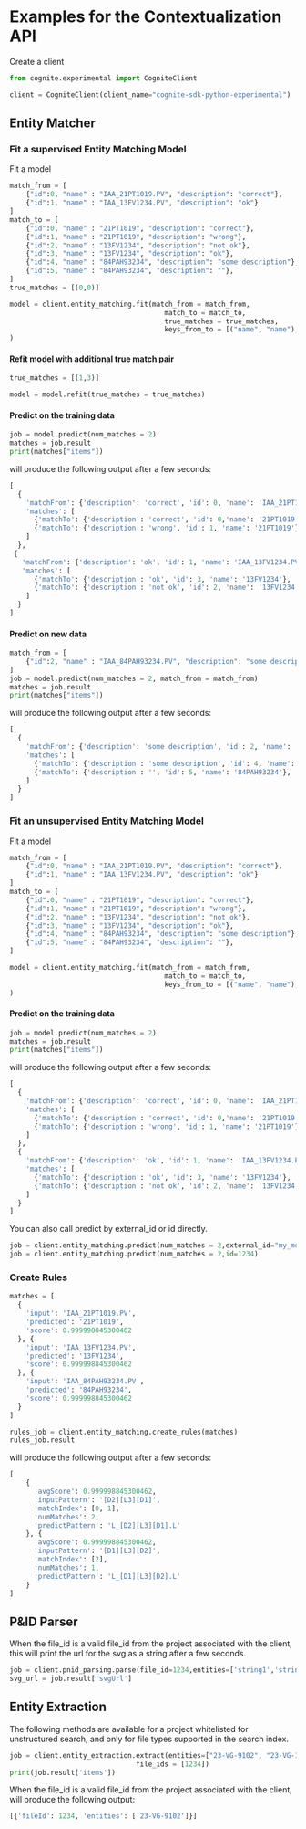 
# Examples for the Contextualization API
Create a client
```python
from cognite.experimental import CogniteClient

client = CogniteClient(client_name="cognite-sdk-python-experimental")
```

## Entity Matcher

### Fit a supervised Entity Matching Model
Fit a model
```python
match_from = [
    {"id":0, "name" : "IAA_21PT1019.PV", "description": "correct"}, 
    {"id":1, "name" : "IAA_13FV1234.PV", "description": "ok"}
]
match_to = [
    {"id":0, "name" : "21PT1019", "description": "correct"}, 
    {"id":1, "name" : "21PT1019", "description": "wrong"}, 
    {"id":2, "name" : "13FV1234", "description": "not ok"},
    {"id":3, "name" : "13FV1234", "description": "ok"},
    {"id":4, "name" : "84PAH93234", "description": "some description"},
    {"id":5, "name" : "84PAH93234", "description": ""},
]
true_matches = [(0,0)]

model = client.entity_matching.fit(match_from = match_from,
                                      match_to = match_to,
                                      true_matches = true_matches,
                                      keys_from_to = [("name", "name"), ("description", "description")]
)
```
#### Refit model with additional true match pair
```python
true_matches = [(1,3)]

model = model.refit(true_matches = true_matches)
```

#### Predict on the training data
```python
job = model.predict(num_matches = 2)
matches = job.result
print(matches["items"])
```
will produce the following output after a few seconds:
```python
[
  {
    'matchFrom': {'description': 'correct', 'id': 0, 'name': 'IAA_21PT1019.PV'},
    'matches': [
      {'matchTo': {'description': 'correct', 'id': 0,'name': '21PT1019'}, 'score': 0.9},
      {'matchTo': {'description': 'wrong', 'id': 1, 'name': '21PT1019'}, 'score': 0.0}
    ]
  },
 {
   'matchFrom': {'description': 'ok', 'id': 1, 'name': 'IAA_13FV1234.PV'},
   'matches': [
      {'matchTo': {'description': 'ok', 'id': 3, 'name': '13FV1234'}, 'score': 0.9},
      {'matchTo': {'description': 'not ok', 'id': 2, 'name': '13FV1234'}, 'score': 0.2}
    ]
  }
]
```
#### Predict on new data
```python
match_from = [
    {"id":2, "name" : "IAA_84PAH93234.PV", "description": "some description"},
]
job = model.predict(num_matches = 2, match_from = match_from)
matches = job.result
print(matches["items"])
```
will produce the following output after a few seconds:
```python
[
  {
    'matchFrom': {'description': 'some description', 'id': 2, 'name': 'IAA_84PAH93234.PV'}, 
    'matches': [
      {'matchTo': {'description': 'some description', 'id': 4, 'name': '84PAH93234'}, 'score': 0.9}, 
      {'matchTo': {'description': '', 'id': 5, 'name': '84PAH93234'}, 'score': 0.0}
    ]
  }
]
```

### Fit an unsupervised Entity Matching Model
Fit a model
```python
match_from = [
    {"id":0, "name" : "IAA_21PT1019.PV", "description": "correct"}, 
    {"id":1, "name" : "IAA_13FV1234.PV", "description": "ok"}
]
match_to = [
    {"id":0, "name" : "21PT1019", "description": "correct"}, 
    {"id":1, "name" : "21PT1019", "description": "wrong"}, 
    {"id":2, "name" : "13FV1234", "description": "not ok"},
    {"id":3, "name" : "13FV1234", "description": "ok"},
    {"id":4, "name" : "84PAH93234", "description": "some description"},
    {"id":5, "name" : "84PAH93234", "description": ""},
]

model = client.entity_matching.fit(match_from = match_from,
                                      match_to = match_to,
                                      keys_from_to = [("name", "name"), ("description", "description")]
)
```
#### Predict on the training data
```python
job = model.predict(num_matches = 2)
matches = job.result
print(matches["items"])
```
will produce the following output after a few seconds:
```python
[
  {
    'matchFrom': {'description': 'correct', 'id': 0, 'name': 'IAA_21PT1019.PV'},
    'matches': [
      {'matchTo': {'description': 'correct', 'id': 0,'name': '21PT1019'}, 'score': 1.0},
      {'matchTo': {'description': 'wrong', 'id': 1, 'name': '21PT1019'}, 'score': 0.5000000000000001}
    ]
  },
  {
    'matchFrom': {'description': 'ok', 'id': 1, 'name': 'IAA_13FV1234.PV'},
    'matches': [
      {'matchTo': {'description': 'ok', 'id': 3, 'name': '13FV1234'}, 'score': 1.0},
      {'matchTo': {'description': 'not ok', 'id': 2, 'name': '13FV1234'}, 'score': 0.8535533905932738}
    ]
  }
]
```

You can also call predict by external_id or id directly.
```python
job = client.entity_matching.predict(num_matches = 2,external_id="my_model")
job = client.entity_matching.predict(num_matches = 2,id=1234)
```

### Create Rules

```python
matches = [
  {
    'input': 'IAA_21PT1019.PV',
    'predicted': '21PT1019',
    'score': 0.999998845300462
  }, {
    'input': 'IAA_13FV1234.PV',
    'predicted': '13FV1234',
    'score': 0.999998845300462
  }, {
    'input': 'IAA_84PAH93234.PV',
    'predicted': '84PAH93234',
    'score': 0.999998845300462
  }
]

```

```python
rules_job = client.entity_matching.create_rules(matches)
rules_job.result
```
will produce the following output after a few seconds:
```python
[
    {
      'avgScore': 0.999998845300462,
      'inputPattern': '[D2][L3][D1]',
      'matchIndex': [0, 1],
      'numMatches': 2,
      'predictPattern': 'L_[D2][L3][D1].L'
    }, {
      'avgScore': 0.999998845300462,
      'inputPattern': '[D1][L3][D2]',
      'matchIndex': [2],
      'numMatches': 1,
      'predictPattern': 'L_[D1][L3][D2].L'
    }
]

```

## P&ID Parser
When the file_id is a valid file_id from the project associated with the client, this will print the url for the svg as a string after a few seconds.
```python
job = client.pnid_parsing.parse(file_id=1234,entities=['string1','string2'])
svg_url = job.result['svgUrl']
```

## Entity Extraction

The following methods are available for a project whitelisted for unstructured search, and only for file types supported in the search index. 
```python
job = client.entity_extraction.extract(entities=["23-VG-9102", "23-VG-1000-not-existing"], 
                               file_ids = [1234])
print(job.result['items'])
```

When the file_id is a valid file_id from the project associated with the client, will produce the following output:
```python
[{'fileId': 1234, 'entities': ['23-VG-9102']}]
```
